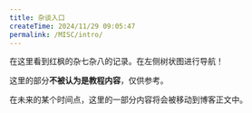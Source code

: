 ```yaml
---
title: 杂谈入口
createTime: 2024/11/29 09:05:47
permalink: /MISC/intro/
---
```


在这里看到红枫的杂七杂八的记录。在左侧树状图进行导航！

这里的部分**不被认为是教程内容**，仅供参考。

在未来的某个时间点，这里的一部分内容将会被移动到博客正文中。

